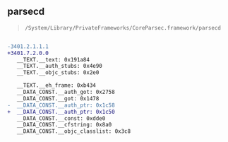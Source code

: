 ## parsecd

> `/System/Library/PrivateFrameworks/CoreParsec.framework/parsecd`

```diff

-3401.2.1.1.1
+3401.7.2.0.0
   __TEXT.__text: 0x191a84
   __TEXT.__auth_stubs: 0x4e90
   __TEXT.__objc_stubs: 0x2e0

   __TEXT.__eh_frame: 0xb434
   __DATA_CONST.__auth_got: 0x2758
   __DATA_CONST.__got: 0x1478
-  __DATA_CONST.__auth_ptr: 0x1c58
+  __DATA_CONST.__auth_ptr: 0x1c50
   __DATA_CONST.__const: 0xdde0
   __DATA_CONST.__cfstring: 0x8a0
   __DATA_CONST.__objc_classlist: 0x3c8

```
